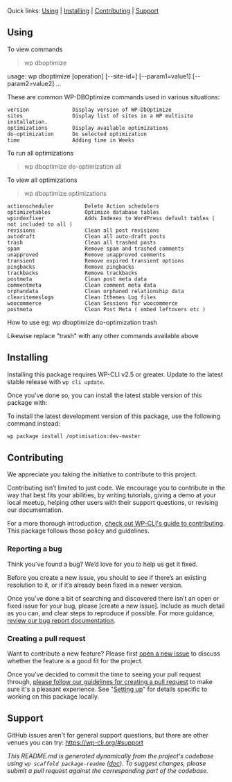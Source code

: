 

Quick links: [Using](#using) | [Installing](#installing) | [Contributing](#contributing) | [Support](#support)

## Using
To view commands

> wp dboptimize

usage: wp dboptimize <command> [operation] [--site-id=<site-id>] [--param1=value1] [--param2=value2] ...

These are common WP-DBOptimize commands used in various situations:

    version              Display version of WP-DbOptimize
    sites                Display list of sites in a WP multisite installation.
    optimizations        Display available optimizations
    do-optimization      Do selected optimization
    time                 Adding time in Weeks

To run all optimizations
> wp dboptimize do-optimization all

To view all optimizations

> wp dboptimize optimizations

    actionscheduler          Delete Action schedulers
    optimizetables           Optimize database tables
    wpindexfixer             Adds Indexes to WordPress default tables ( not included to all )
    revisions                Clean all post revisions
    autodraft                Clean all auto-draft posts
    trash                    Clean all trashed posts
    spam                     Remove spam and trashed comments
    unapproved               Remove unapproved comments
    transient                Remove expired transient options
    pingbacks                Remove pingbacks
    trackbacks               Remove trackbacks
    postmeta                 Clean post meta data
    commentmeta              Clean comment meta data
    orphandata               Clean orphaned relationship data
    clearitemeslogs          Clean Ithemes Log files
    woocommerce              Clean Sessions for woocommerce
    postmeta                 Clean Post Meta ( embed leftovers etc )
    



How to use
eg:
wp dboptimize do-optimization trash

Likewise replace "trash" with any other commands available above

## Installing

Installing this package requires WP-CLI v2.5 or greater. Update to the latest stable release with `wp cli update`.

Once you've done so, you can install the latest stable version of this package with:

To install the latest development version of this package, use the following command instead:

```bash
wp package install /optimisation:dev-master
```

## Contributing

We appreciate you taking the initiative to contribute to this project.

Contributing isn’t limited to just code. We encourage you to contribute in the way that best fits your abilities, by writing tutorials, giving a demo at your local meetup, helping other users with their support questions, or revising our documentation.

For a more thorough introduction, [check out WP-CLI's guide to contributing](https://make.wordpress.org/cli/handbook/contributing/). This package follows those policy and guidelines.

### Reporting a bug

Think you’ve found a bug? We’d love for you to help us get it fixed.

Before you create a new issue, you should to see if there’s an existing resolution to it, or if it’s already been fixed in a newer version.

Once you’ve done a bit of searching and discovered there isn’t an open or fixed issue for your bug, please [create a new issue]. Include as much detail as you can, and clear steps to reproduce if possible. For more guidance, [review our bug report documentation](https://make.wordpress.org/cli/handbook/bug-reports/).

### Creating a pull request

Want to contribute a new feature? Please first [open a new issue](https://github.com/) to discuss whether the feature is a good fit for the project.

Once you've decided to commit the time to seeing your pull request through, [please follow our guidelines for creating a pull request](https://make.wordpress.org/cli/handbook/pull-requests/) to make sure it's a pleasant experience. See "[Setting up](https://make.wordpress.org/cli/handbook/pull-requests/#setting-up)" for details specific to working on this package locally.

## Support

GitHub issues aren't for general support questions, but there are other venues you can try: https://wp-cli.org/#support


*This README.md is generated dynamically from the project's codebase using `wp scaffold package-readme` ([doc](https://github.com/wp-cli/scaffold-package-command#wp-scaffold-package-readme)). To suggest changes, please submit a pull request against the corresponding part of the codebase.*
